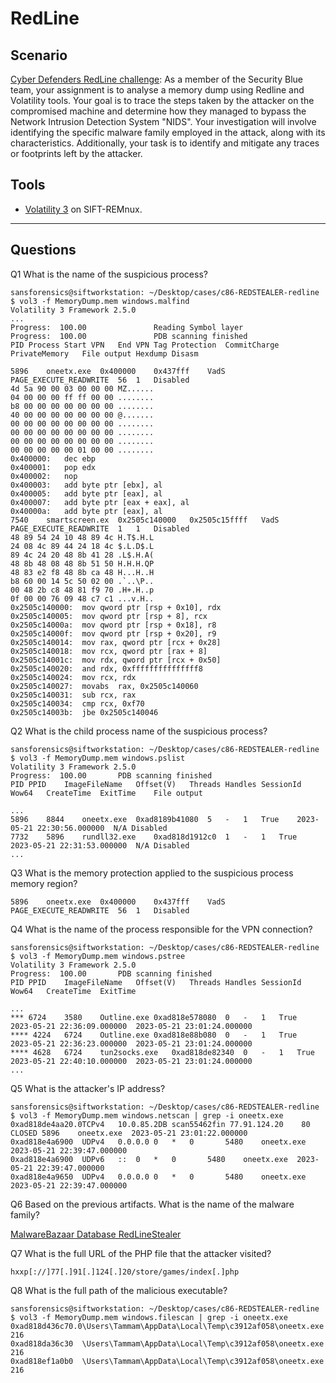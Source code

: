 # RedLine

## Scenario

[Cyber Defenders RedLine challenge](https://cyberdefenders.org/blueteam-ctf-challenges/106): As a member of the Security Blue team, your assignment is to analyse a memory dump using Redline and Volatility tools. Your goal is to trace the steps taken by the attacker on the compromised machine and determine how they managed to bypass the Network Intrusion Detection System "NIDS". Your investigation will involve identifying the specific malware family employed in the attack, along with its characteristics. Additionally, your task is to identify and mitigate any traces or footprints left by the attacker.

## Tools

* [Volatility 3](https://docs.remnux.org/discover-the-tools/perform+memory+forensics) on SIFT-REMnux.

----

## Questions

Q1 What is the name of the suspicious process?

```text
sansforensics@siftworkstation: ~/Desktop/cases/c86-REDSTEALER-redline
$ vol3 -f MemoryDump.mem windows.malfind
Volatility 3 Framework 2.5.0
...
Progress:  100.00               Reading Symbol layer                                 Progress:  100.00               PDB scanning finished                                                                                              
PID	Process	Start VPN	End VPN	Tag	Protection	CommitCharge	PrivateMemory	File output	Hexdump	Disasm

5896	oneetx.exe	0x400000	0x437fff	VadS	PAGE_EXECUTE_READWRITE	56	1	Disabled	
4d 5a 90 00 03 00 00 00	MZ......
04 00 00 00 ff ff 00 00	........
b8 00 00 00 00 00 00 00	........
40 00 00 00 00 00 00 00	@.......
00 00 00 00 00 00 00 00	........
00 00 00 00 00 00 00 00	........
00 00 00 00 00 00 00 00	........
00 00 00 00 00 01 00 00	........	
0x400000:	dec	ebp
0x400001:	pop	edx
0x400002:	nop	
0x400003:	add	byte ptr [ebx], al
0x400005:	add	byte ptr [eax], al
0x400007:	add	byte ptr [eax + eax], al
0x40000a:	add	byte ptr [eax], al
7540	smartscreen.ex	0x2505c140000	0x2505c15ffff	VadS	PAGE_EXECUTE_READWRITE	1	1	Disabled	
48 89 54 24 10 48 89 4c	H.T$.H.L
24 08 4c 89 44 24 18 4c	$.L.D$.L
89 4c 24 20 48 8b 41 28	.L$.H.A(
48 8b 48 08 48 8b 51 50	H.H.H.QP
48 83 e2 f8 48 8b ca 48	H...H..H
b8 60 00 14 5c 50 02 00	.`..\P..
00 48 2b c8 48 81 f9 70	.H+.H..p
0f 00 00 76 09 48 c7 c1	...v.H..	
0x2505c140000:	mov	qword ptr [rsp + 0x10], rdx
0x2505c140005:	mov	qword ptr [rsp + 8], rcx
0x2505c14000a:	mov	qword ptr [rsp + 0x18], r8
0x2505c14000f:	mov	qword ptr [rsp + 0x20], r9
0x2505c140014:	mov	rax, qword ptr [rcx + 0x28]
0x2505c140018:	mov	rcx, qword ptr [rax + 8]
0x2505c14001c:	mov	rdx, qword ptr [rcx + 0x50]
0x2505c140020:	and	rdx, 0xfffffffffffffff8
0x2505c140024:	mov	rcx, rdx
0x2505c140027:	movabs	rax, 0x2505c140060
0x2505c140031:	sub	rcx, rax
0x2505c140034:	cmp	rcx, 0xf70
0x2505c14003b:	jbe	0x2505c140046
```

Q2 What is the child process name of the suspicious process?

```text
sansforensics@siftworkstation: ~/Desktop/cases/c86-REDSTEALER-redline
$ vol3 -f MemoryDump.mem windows.pslist
Volatility 3 Framework 2.5.0
Progress:  100.00		PDB scanning finished                        
PID	PPID	ImageFileName	Offset(V)	Threads	Handles	SessionId	Wow64	CreateTime	ExitTime	File output

...
5896	8844	oneetx.exe	0xad8189b41080	5	-	1	True	2023-05-21 22:30:56.000000 	N/A	Disabled
7732	5896	rundll32.exe	0xad818d1912c0	1	-	1	True	2023-05-21 22:31:53.000000 	N/A	Disabled
...
```

Q3 What is the memory protection applied to the suspicious process memory region?

```text
5896	oneetx.exe	0x400000	0x437fff	VadS	PAGE_EXECUTE_READWRITE	56	1	Disabled
```

Q4 What is the name of the process responsible for the VPN connection?

```text
sansforensics@siftworkstation: ~/Desktop/cases/c86-REDSTEALER-redline
$ vol3 -f MemoryDump.mem windows.pstree
Volatility 3 Framework 2.5.0
Progress:  100.00		PDB scanning finished                        
PID	PPID	ImageFileName	Offset(V)	Threads	Handles	SessionId	Wow64	CreateTime	ExitTime

...
*** 6724	3580	Outline.exe	0xad818e578080	0	-	1	True	2023-05-21 22:36:09.000000 	2023-05-21 23:01:24.000000 
**** 4224	6724	Outline.exe	0xad818e88b080	0	-	1	True	2023-05-21 22:36:23.000000 	2023-05-21 23:01:24.000000 
**** 4628	6724	tun2socks.exe	0xad818de82340	0	-	1	True	2023-05-21 22:40:10.000000 	2023-05-21 23:01:24.000000
...
```

Q5 What is the attacker's IP address?

```text
sansforensics@siftworkstation: ~/Desktop/cases/c86-REDSTEALER-redline
$ vol3 -f MemoryDump.mem windows.netscan | grep -i oneetx.exe
0xad818de4aa20.0TCPv4	10.0.85.2DB scan55462fin 77.91.124.20    80      CLOSED	5896	oneetx.exe	2023-05-21 23:01:22.000000 
0xad818e4a6900	UDPv4	0.0.0.0	0	*	0		5480	oneetx.exe	2023-05-21 22:39:47.000000 
0xad818e4a6900	UDPv6	::	0	*	0		5480	oneetx.exe	2023-05-21 22:39:47.000000 
0xad818e4a9650	UDPv4	0.0.0.0	0	*	0		5480	oneetx.exe	2023-05-21 22:39:47.000000
```

Q6 Based on the previous artifacts. What is the name of the malware family?

[MalwareBazaar Database RedLineStealer](https://bazaar.abuse.ch/sample/cb1db618ce36feea3e333e74e920a76332340f0094fe777aba6d95d08c80743b/)

Q7 What is the full URL of the PHP file that the attacker visited?

```text
hxxp[://]77[.]91[.]124[.]20/store/games/index[.]php
```

Q8 What is the full path of the malicious executable?

```text
sansforensics@siftworkstation: ~/Desktop/cases/c86-REDSTEALER-redline
$ vol3 -f MemoryDump.mem windows.filescan | grep -i oneetx.exe
0xad818d436c70.0\Users\Tammam\AppData\Local\Temp\c3912af058\oneetx.exe	216
0xad818da36c30	\Users\Tammam\AppData\Local\Temp\c3912af058\oneetx.exe	216
0xad818ef1a0b0	\Users\Tammam\AppData\Local\Temp\c3912af058\oneetx.exe	216
```
